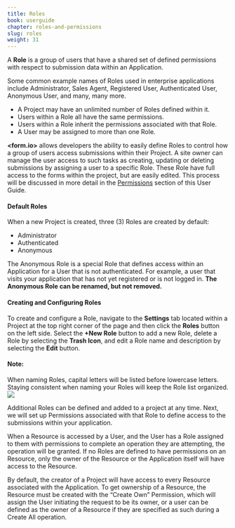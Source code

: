 ```yaml
---
title: Roles
book: userguide
chapter: roles-and-permissions
slug: roles
weight: 31
---
```

A **Role** is a group of users that have a shared set of defined permissions with respect to submission data within an Application.

<p>Some common example names of Roles used in enterprise applications include Administrator, Sales Agent, Registered User, Authenticated User, Anonymous User, and many, many more.</p>
<ul>
  <li>A Project may have an unlimited number of Roles defined within it.</li>
  <li>Users within a Role all have the same permissions.</li>
  <li>Users within a Role inherit the permissions associated with that Role.</li>
  <li>A User may be assigned to more than one Role.</li>
</ul>

**&lt;<span class="text-primary">form</span>.<span class="text-secondary">io</span>&gt;** allows developers the ability to easily define  Roles to control how a group of users access submissions within their Project. A site owner can manage the user access to such tasks as creating, updating or deleting submissions by assigning a user to a specific Role. These Role have full access to the forms within the project, but are easily edited. This process will be discussed in more detail in the [Permissions](http://help.form.io/userguide/#permissions) section of this User Guide.

<h4>Default Roles</h4>
<p>When a new Project is created, three (3) Roles are created by default:</p>
<ul>
  <li>Administrator</li>
  <li>Authenticated</li>
  <li>Anonymous</li>
</ul>
<p>The Anonymous Role is a special Role that defines access within an Application for a User that is not authenticated. For example, a user that visits your application that has not yet registered or is not logged in. <b>The Anonymous Role can be renamed, but not removed.</b></p>
<h4>Creating and Configuring Roles</h4>
To create and configure a Role, navigate to the <b>Settings</b> tab located within a Project at the top right corner of the page and then click the <b>Roles</b> button on the left side. Select the <b>+New Role</b> button to add a new Role, delete a Role by selecting the <b>Trash Icon</b>, and edit a Role name and description by selecting the <b>Edit</b> button.

<h4>Note:</h4>When naming Roles, capital letters will be listed before lowercase letters. Staying consistent when naming your Roles will keep the Role list organized.
<img src="https://cloud.githubusercontent.com/assets/13321142/9473021/2e75b59c-4b1e-11e5-8d89-201e63c562a2.png">
<p>Additional Roles can be defined and added to a project at any time. Next, we will set up Permissions associated with that Role to define access to the submissions within your application.</p>
<div class="note">
    <p>When a Resource is accessed by a User, and the User has a Role assigned to them with permissions to complete an operation they are attempting, the operation will be granted. If no Roles are defined to have permissions on an Resource, only the owner of the Resource or the Application itself will have access to the Resource.</p>
    <p>By default, the creator of a Project will have access to every Resource associated with the Application. To get ownership of a Resource, the Resource must be created with the “Create Own” Permission, which will assign the User initiating the request to be its owner, or a user can be defined as the owner of a Resource if they are specified as such during a Create All operation.</p>    
</div>

